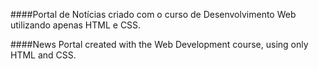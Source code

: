 ####Portal de Notícias criado com o curso de Desenvolvimento Web utilizando apenas HTML e CSS.

####News Portal created with the Web Development course, using only HTML and CSS.